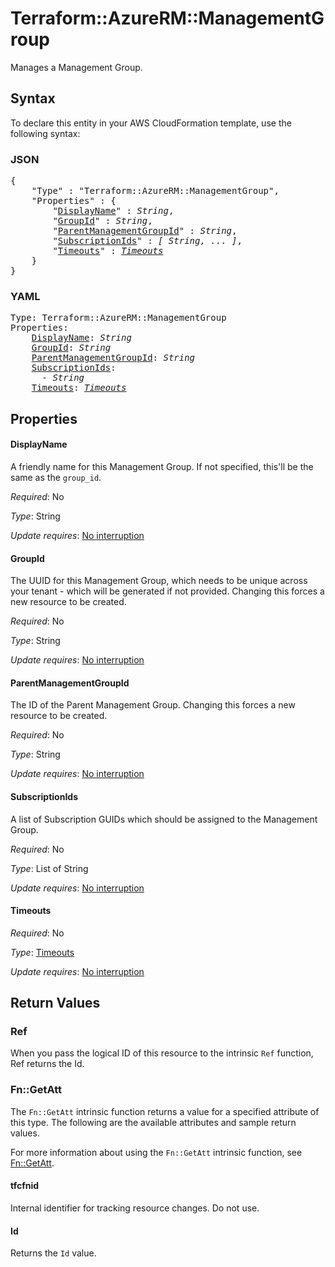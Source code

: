 # Terraform::AzureRM::ManagementGroup

Manages a Management Group.

## Syntax

To declare this entity in your AWS CloudFormation template, use the following syntax:

### JSON

<pre>
{
    "Type" : "Terraform::AzureRM::ManagementGroup",
    "Properties" : {
        "<a href="#displayname" title="DisplayName">DisplayName</a>" : <i>String</i>,
        "<a href="#groupid" title="GroupId">GroupId</a>" : <i>String</i>,
        "<a href="#parentmanagementgroupid" title="ParentManagementGroupId">ParentManagementGroupId</a>" : <i>String</i>,
        "<a href="#subscriptionids" title="SubscriptionIds">SubscriptionIds</a>" : <i>[ String, ... ]</i>,
        "<a href="#timeouts" title="Timeouts">Timeouts</a>" : <i><a href="timeouts.md">Timeouts</a></i>
    }
}
</pre>

### YAML

<pre>
Type: Terraform::AzureRM::ManagementGroup
Properties:
    <a href="#displayname" title="DisplayName">DisplayName</a>: <i>String</i>
    <a href="#groupid" title="GroupId">GroupId</a>: <i>String</i>
    <a href="#parentmanagementgroupid" title="ParentManagementGroupId">ParentManagementGroupId</a>: <i>String</i>
    <a href="#subscriptionids" title="SubscriptionIds">SubscriptionIds</a>: <i>
      - String</i>
    <a href="#timeouts" title="Timeouts">Timeouts</a>: <i><a href="timeouts.md">Timeouts</a></i>
</pre>

## Properties

#### DisplayName

A friendly name for this Management Group. If not specified, this'll be the same as the `group_id`.

_Required_: No

_Type_: String

_Update requires_: [No interruption](https://docs.aws.amazon.com/AWSCloudFormation/latest/UserGuide/using-cfn-updating-stacks-update-behaviors.html#update-no-interrupt)

#### GroupId

The UUID for this Management Group, which needs to be unique across your tenant - which will be generated if not provided. Changing this forces a new resource to be created.

_Required_: No

_Type_: String

_Update requires_: [No interruption](https://docs.aws.amazon.com/AWSCloudFormation/latest/UserGuide/using-cfn-updating-stacks-update-behaviors.html#update-no-interrupt)

#### ParentManagementGroupId

The ID of the Parent Management Group. Changing this forces a new resource to be created.

_Required_: No

_Type_: String

_Update requires_: [No interruption](https://docs.aws.amazon.com/AWSCloudFormation/latest/UserGuide/using-cfn-updating-stacks-update-behaviors.html#update-no-interrupt)

#### SubscriptionIds

A list of Subscription GUIDs which should be assigned to the Management Group.

_Required_: No

_Type_: List of String

_Update requires_: [No interruption](https://docs.aws.amazon.com/AWSCloudFormation/latest/UserGuide/using-cfn-updating-stacks-update-behaviors.html#update-no-interrupt)

#### Timeouts

_Required_: No

_Type_: <a href="timeouts.md">Timeouts</a>

_Update requires_: [No interruption](https://docs.aws.amazon.com/AWSCloudFormation/latest/UserGuide/using-cfn-updating-stacks-update-behaviors.html#update-no-interrupt)

## Return Values

### Ref

When you pass the logical ID of this resource to the intrinsic `Ref` function, Ref returns the Id.

### Fn::GetAtt

The `Fn::GetAtt` intrinsic function returns a value for a specified attribute of this type. The following are the available attributes and sample return values.

For more information about using the `Fn::GetAtt` intrinsic function, see [Fn::GetAtt](https://docs.aws.amazon.com/AWSCloudFormation/latest/UserGuide/intrinsic-function-reference-getatt.html).

#### tfcfnid

Internal identifier for tracking resource changes. Do not use.

#### Id

Returns the <code>Id</code> value.

